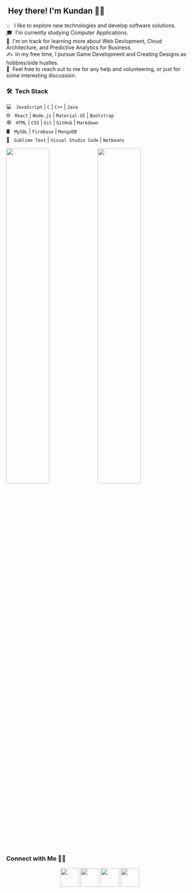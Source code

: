 ## &nbsp;Hey there! I'm Kundan 👋🏻

💡  &nbsp;&nbsp;I like to explore new technologies and develop software solutions.\
🎓 &nbsp;I'm currently studying Computer Applications.\
🌱 &nbsp;I'm on track for learning more about Web Devlopment, Cloud Architecture, and Predictive Analytics for Business.\
✍️ &nbsp;In my free time, I pursue Game Development and Creating Designs as hobbies/side hustles.\
💬 &nbsp;Feel free to reach out to me for any help and volunteering, or just for some interesting discussion.


### 🛠 &nbsp;Tech Stack

💻 &nbsp; `JavaScript` | `C` | `C++` | `Java`\
🌐 &nbsp; `React` | `Node.js` | `Material-UI` | `Bootstrap`\
🕸 &nbsp; `HTML` | `CSS` | `Git` | `GitHub` | `Markdown`\
🛢 &nbsp; `MySQL` | `Firebase` | `MongoDB`\
🔧 &nbsp; `Sublime Text` |  `Visual Studio Code` | `Netbeans`


<p>
  <img width="48%" src="https://github-readme-stats.vercel.app/api?username=Kundan28&show_icons=true&theme=tokyonight&include_all_commits=true&count_private=true" />
  <img width="48%" src="https://github-readme-streak-stats.herokuapp.com/?user=kundan28&theme=tokyonight" />
</p>

### Connect with Me 🤝🏻

<p align="center">
  <a href="https://www.linkedin.com/in/kundan28/" target="_blank" rel="noopener noreferrer"><img src="https://img.icons8.com/color/100/linkedin.png" width="50" /></a>
  <a href="https://medium.com/@kundan28" target="_blank" rel="noopener noreferrer"><img src="https://img.icons8.com/color/100/medium-monogram.png"  width="50" /></a>
  <a href="https://twitter.com/k_kundan28" target="_blank" rel="noopener noreferrer"><img src="https://img.icons8.com/color/100/twitter.png" width="50" /></a>  
  <a href="https://stackoverflow.com/users/11003837/kundan/" target="_blank" rel="noopener noreferrer"><img src="https://img.icons8.com/color/100/stackoverflow.png" width="50" /></a>  
</p>
